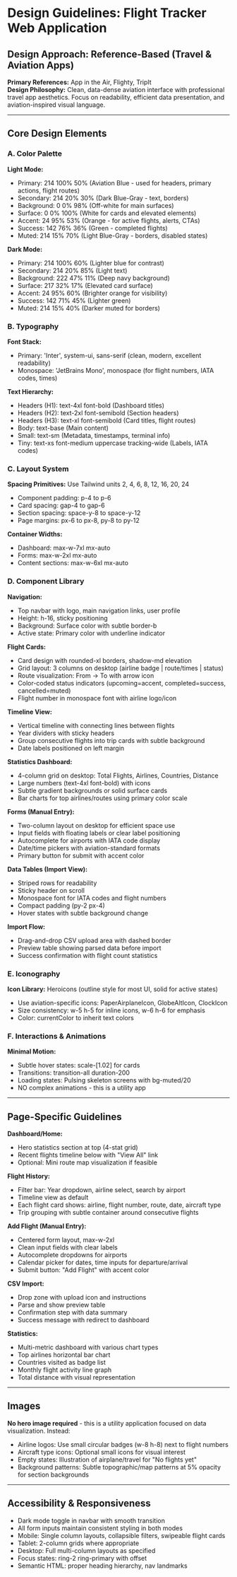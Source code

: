 # Design Guidelines: Flight Tracker Web Application

## Design Approach: Reference-Based (Travel & Aviation Apps)

**Primary References:** App in the Air, Flighty, TripIt  
**Design Philosophy:** Clean, data-dense aviation interface with professional travel app aesthetics. Focus on readability, efficient data presentation, and aviation-inspired visual language.

---

## Core Design Elements

### A. Color Palette

**Light Mode:**
- Primary: 214 100% 50% (Aviation Blue - used for headers, primary actions, flight routes)
- Secondary: 214 20% 30% (Dark Blue-Gray - text, borders)
- Background: 0 0% 98% (Off-white for main surfaces)
- Surface: 0 0% 100% (White for cards and elevated elements)
- Accent: 24 95% 53% (Orange - for active flights, alerts, CTAs)
- Success: 142 76% 36% (Green - completed flights)
- Muted: 214 15% 70% (Light Blue-Gray - borders, disabled states)

**Dark Mode:**
- Primary: 214 100% 60% (Lighter blue for contrast)
- Secondary: 214 20% 85% (Light text)
- Background: 222 47% 11% (Deep navy background)
- Surface: 217 32% 17% (Elevated card surface)
- Accent: 24 95% 60% (Brighter orange for visibility)
- Success: 142 71% 45% (Lighter green)
- Muted: 214 15% 40% (Darker muted for borders)

### B. Typography

**Font Stack:**
- Primary: 'Inter', system-ui, sans-serif (clean, modern, excellent readability)
- Monospace: 'JetBrains Mono', monospace (for flight numbers, IATA codes, times)

**Text Hierarchy:**
- Headers (H1): text-4xl font-bold (Dashboard titles)
- Headers (H2): text-2xl font-semibold (Section headers)
- Headers (H3): text-xl font-semibold (Card titles, flight routes)
- Body: text-base (Main content)
- Small: text-sm (Metadata, timestamps, terminal info)
- Tiny: text-xs font-medium uppercase tracking-wide (Labels, IATA codes)

### C. Layout System

**Spacing Primitives:** Use Tailwind units 2, 4, 6, 8, 12, 16, 20, 24
- Component padding: p-4 to p-6
- Card spacing: gap-4 to gap-6
- Section spacing: space-y-8 to space-y-12
- Page margins: px-6 to px-8, py-8 to py-12

**Container Widths:**
- Dashboard: max-w-7xl mx-auto
- Forms: max-w-2xl mx-auto
- Content sections: max-w-6xl mx-auto

### D. Component Library

**Navigation:**
- Top navbar with logo, main navigation links, user profile
- Height: h-16, sticky positioning
- Background: Surface color with subtle border-b
- Active state: Primary color with underline indicator

**Flight Cards:**
- Card design with rounded-xl borders, shadow-md elevation
- Grid layout: 3 columns on desktop (airline badge | route/times | status)
- Route visualization: From → To with arrow icon
- Color-coded status indicators (upcoming=accent, completed=success, cancelled=muted)
- Flight number in monospace font with airline logo/icon

**Timeline View:**
- Vertical timeline with connecting lines between flights
- Year dividers with sticky headers
- Group consecutive flights into trip cards with subtle background
- Date labels positioned on left margin

**Statistics Dashboard:**
- 4-column grid on desktop: Total Flights, Airlines, Countries, Distance
- Large numbers (text-4xl font-bold) with icons
- Subtle gradient backgrounds or solid surface cards
- Bar charts for top airlines/routes using primary color scale

**Forms (Manual Entry):**
- Two-column layout on desktop for efficient space use
- Input fields with floating labels or clear label positioning
- Autocomplete for airports with IATA code display
- Date/time pickers with aviation-standard formats
- Primary button for submit with accent color

**Data Tables (Import View):**
- Striped rows for readability
- Sticky header on scroll
- Monospace font for IATA codes and flight numbers
- Compact padding (py-2 px-4)
- Hover states with subtle background change

**Import Flow:**
- Drag-and-drop CSV upload area with dashed border
- Preview table showing parsed data before import
- Success confirmation with flight count statistics

### E. Iconography

**Icon Library:** Heroicons (outline style for most UI, solid for active states)
- Use aviation-specific icons: PaperAirplaneIcon, GlobeAltIcon, ClockIcon
- Size consistency: w-5 h-5 for inline icons, w-6 h-6 for emphasis
- Color: currentColor to inherit text colors

### F. Interactions & Animations

**Minimal Motion:**
- Subtle hover states: scale-[1.02] for cards
- Transitions: transition-all duration-200
- Loading states: Pulsing skeleton screens with bg-muted/20
- NO complex animations - this is a utility app

---

## Page-Specific Guidelines

**Dashboard/Home:**
- Hero statistics section at top (4-stat grid)
- Recent flights timeline below with "View All" link
- Optional: Mini route map visualization if feasible

**Flight History:**
- Filter bar: Year dropdown, airline select, search by airport
- Timeline view as default
- Each flight card shows: airline, flight number, route, date, aircraft type
- Trip grouping with subtle container around consecutive flights

**Add Flight (Manual Entry):**
- Centered form layout, max-w-2xl
- Clean input fields with clear labels
- Autocomplete dropdowns for airports
- Calendar picker for dates, time inputs for departure/arrival
- Submit button: "Add Flight" with accent color

**CSV Import:**
- Drop zone with upload icon and instructions
- Parse and show preview table
- Confirmation step with data summary
- Success message with redirect to dashboard

**Statistics:**
- Multi-metric dashboard with various chart types
- Top airlines horizontal bar chart
- Countries visited as badge list
- Monthly flight activity line graph
- Total distance with visual representation

---

## Images

**No hero image required** - this is a utility application focused on data visualization. Instead:
- Airline logos: Use small circular badges (w-8 h-8) next to flight numbers
- Aircraft type icons: Optional small icons for visual interest
- Empty states: Illustration of airplane/travel for "No flights yet"
- Background patterns: Subtle topographic/map patterns at 5% opacity for section backgrounds

---

## Accessibility & Responsiveness

- Dark mode toggle in navbar with smooth transition
- All form inputs maintain consistent styling in both modes
- Mobile: Single column layouts, collapsible filters, swipeable flight cards
- Tablet: 2-column grids where appropriate
- Desktop: Full multi-column layouts as specified
- Focus states: ring-2 ring-primary with offset
- Semantic HTML: proper heading hierarchy, nav landmarks